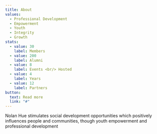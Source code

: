 ```yaml
---
title: About
values:
  - Professional Development
  - Empowerment
  - Youth
  - Integrity
  - Growth
stats:
  - value: 30
    label: Members
  - value: 200
    label: Alumni
  - value: 8
    label: Events <br/> Hosted
  - value: 4
    label: Years
  - value: 12
    label: Partners
button:
  text: Read more
  link: "#"
---
```

Nolan Hue stimulates social development opportunities which positively influences people and communities, though youth empowerment and professional development